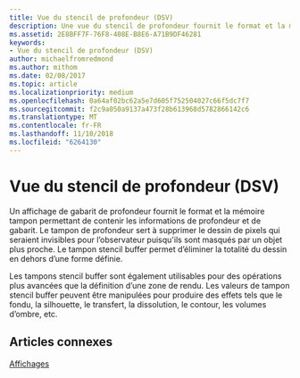 ```yaml
---
title: Vue du stencil de profondeur (DSV)
description: Une vue du stencil de profondeur fournit le format et la mémoire tampon permettant de contenir les informations de profondeur et de stencil.
ms.assetid: 2E8BFF7F-76F8-408E-B8E6-A71B9DF46281
keywords:
- Vue du stencil de profondeur (DSV)
author: michaelfromredmond
ms.author: mithom
ms.date: 02/08/2017
ms.topic: article
ms.localizationpriority: medium
ms.openlocfilehash: 0a64af02bc62a5e7d605f752504027c66f5dc7f7
ms.sourcegitcommit: f2c9a050a9137a473f28b613968d5782866142c6
ms.translationtype: MT
ms.contentlocale: fr-FR
ms.lasthandoff: 11/10/2018
ms.locfileid: "6264130"
---
```

# <a name="depth-stencil-view-dsv"></a>Vue du stencil de profondeur (DSV)


Un affichage de gabarit de profondeur fournit le format et la mémoire tampon permettant de contenir les informations de profondeur et de gabarit. Le tampon de profondeur sert à supprimer le dessin de pixels qui seraient invisibles pour l’observateur puisqu'ils sont masqués par un objet plus proche. Le tampon stencil buffer permet d’éliminer la totalité du dessin en dehors d’une forme définie.

Les tampons stencil buffer sont également utilisables pour des opérations plus avancées que la définition d’une zone de rendu. Les valeurs de tampon stencil buffer peuvent être manipulées pour produire des effets tels que le fondu, la silhouette, le transfert, la dissolution, le contour, les volumes d’ombre, etc.

## <a name="span-idrelated-topicsspanrelated-topics"></a><span id="related-topics"></span>Articles connexes


[Affichages](views.md)

 

 




